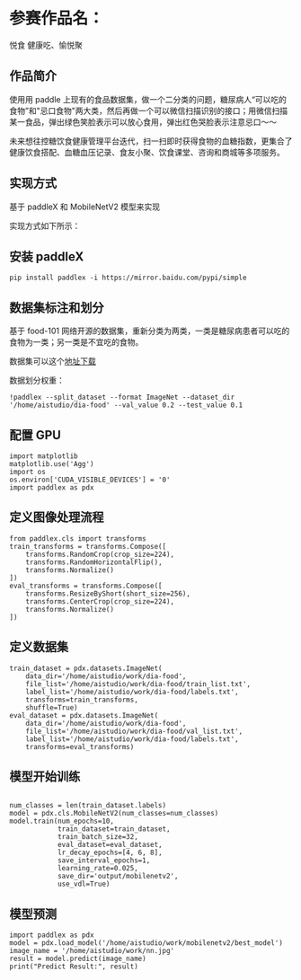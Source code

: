 # 参赛作品名：

悦食
健康吃、愉悦聚

## 作品简介

使用用 paddle 上现有的食品数据集，做一个二分类的问题，糖尿病人“可以吃的食物”和"忌口食物"两大类，然后再做一个可以微信扫描识别的接口；用微信扫描某一食品，弹出绿色笑脸表示可以放心食用，弹出红色哭脸表示注意忌口～～

未来想往控糖饮食健康管理平台迭代，扫一扫即时获得食物的血糖指数，更集合了健康饮食搭配、血糖血压记录、食友小聚、饮食课堂、咨询和商城等多项服务。

## 实现方式

基于 paddleX 和 MobileNetV2 模型来实现

实现方式如下所示：

## 安装 paddleX

```
pip install paddlex -i https://mirror.baidu.com/pypi/simple
```

## 数据集标注和划分

基于 food-101 网络开源的数据集，重新分类为两类，一类是糖尿病患者可以吃的食物为一类；另一类是不宜吃的食物。

数据集可以这个[地址下载](https://cowtransfer.com/s/caf3c013a40444)

数据划分权重：

```
!paddlex --split_dataset --format ImageNet --dataset_dir '/home/aistudio/dia-food' --val_value 0.2 --test_value 0.1
```

## 配置 GPU

```
import matplotlib
matplotlib.use('Agg')
import os
os.environ['CUDA_VISIBLE_DEVICES'] = '0'
import paddlex as pdx
```

## 定义图像处理流程

```
from paddlex.cls import transforms
train_transforms = transforms.Compose([
    transforms.RandomCrop(crop_size=224),
    transforms.RandomHorizontalFlip(),
    transforms.Normalize()
])
eval_transforms = transforms.Compose([
    transforms.ResizeByShort(short_size=256),
    transforms.CenterCrop(crop_size=224),
    transforms.Normalize()
])
```

## 定义数据集

```
train_dataset = pdx.datasets.ImageNet(
    data_dir='/home/aistudio/work/dia-food',
    file_list='/home/aistudio/work/dia-food/train_list.txt',
    label_list='/home/aistudio/work/dia-food/labels.txt',
    transforms=train_transforms,
    shuffle=True)
eval_dataset = pdx.datasets.ImageNet(
    data_dir='/home/aistudio/work/dia-food',
    file_list='/home/aistudio/work/dia-food/val_list.txt',
    label_list='/home/aistudio/work/dia-food/labels.txt',
    transforms=eval_transforms)
```

## 模型开始训练

```

num_classes = len(train_dataset.labels)
model = pdx.cls.MobileNetV2(num_classes=num_classes)
model.train(num_epochs=10,
            train_dataset=train_dataset,
            train_batch_size=32,
            eval_dataset=eval_dataset,
            lr_decay_epochs=[4, 6, 8],
            save_interval_epochs=1,
            learning_rate=0.025,
            save_dir='output/mobilenetv2',
            use_vdl=True)
```

## 模型预测

```
import paddlex as pdx
model = pdx.load_model('/home/aistudio/work/mobilenetv2/best_model')
image_name = '/home/aistudio/work/nn.jpg'
result = model.predict(image_name)
print("Predict Result:", result)
```

